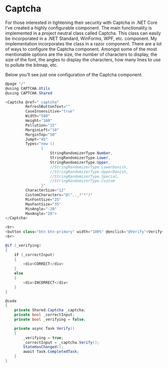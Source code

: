 # Captcha
For those interested in tightening their security with Captcha in .NET Core I’ve created a highly configurable component. The main functionality is implemented in a project neutral class called Captcha. This class can easily be incorporated in a .NET Standard, WinForms, WPF, etc. component. My implementation incorporates the class in a razor component.   There are a lot of ways to configure the Captcha component. Amongst some of the most mentionable options are the size, the number of characters to display, the size of the font, the angles to display the characters, how many lines to use to pollute the bitmap, etc. 

Below you’ll see just one configuration of the Captcha component. 

```cs
@page "/"
@using CAPTCHA.Utils
@using CAPTCHA.Shared

<Captcha @ref="_captcha"
         RefreshButtonText=""
         CaseInsensitive="true"
         Width="580"
         Height="160"
         Pollution="15"
         MarginLeft="10"
         MarginTop="50"
         JumpY="45"
         Types="new ()
                {
                    StringRandomizerType.Number,
                    StringRandomizerType.Lower,
                    StringRandomizerType.Upper,
                    //StringRandomizerType.LowerDanish,
                    //StringRandomizerType.UpperDanish,
                    //StringRandomizerType.Special,
                    //StringRandomizerType.Custom
                }"
         CharacterSize="12"
         CustomCharacters="@(",._?'*")"
         MinFontSize="25"
         MaxFontSize="35"
         MinAngle="-20"
         MaxAngle="20">
</Captcha>

<br>
<button class="btn btn-primary" width="100%" @onclick="@Verify">Verify</button>
<br>

@if (_verifying)
{
    if (_correctInput)
    {
        <div>CORRECT</div>
    }
    else
    {
        <div>INCORRECT</div>
    }
}

@code
{
    private Shared.Captcha _captcha;
    private bool _correctInput;
    private bool _verifying = false;

    private async Task Verify()
    {
        _verifying = true;
        _correctInput = _captcha.Verify();
        StateHasChanged();
        await Task.CompletedTask;
    }
}
```
